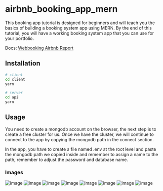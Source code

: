 # airbnb_booking_app_mern

This booking app tutorial is designed for beginners and will teach you the basics of building a booking system app using MERN. By the end of this tutorial, you will have a working booking system app that you can use for your portfolio.

Docs: [Webbooking Airbnb Report](https://docs.google.com/document/d/1vm-btcrjDbaR1XO5KN1rOsi7LcAnG6DfPtrkKI0mOxA/edit)

## Installation
```bash
# client
cd client
yarn

# server
cd api
yarn
```

## Usage
You need to create a mongodb account on the browser, the next step is to create a free cluster for us. Once we have the cluster, we will continue to connect to the app by copying the mongodb path in the connect section.

In the app, you have to create a file named .env at the root level and paste the mongodb path we copied inside and remember to assign a name to the path, remember to adjust the password and database name.

### Images
![image](https://user-images.githubusercontent.com/52524133/220839667-3adca244-1b80-4fb7-b84d-87653c2c13ef.png)
![image](https://user-images.githubusercontent.com/52524133/220839868-52d3c03b-4c46-4d5e-a72a-5ee94e79372a.png)
![image](https://user-images.githubusercontent.com/52524133/220840140-15cf89b4-1f03-4c70-992d-b26356f223c3.png)
![image](https://user-images.githubusercontent.com/52524133/220840251-fb05d78b-4da4-40b6-a157-f9afdbc67231.png)
![image](https://user-images.githubusercontent.com/52524133/220840321-6dadb159-c522-4030-99ff-c2284de2b3d5.png)
![image](https://user-images.githubusercontent.com/52524133/220840357-86d3c5e4-454f-4818-af5a-c71ad03ad068.png)
![image](https://user-images.githubusercontent.com/52524133/220840412-9d6669c0-c84a-4b15-855c-347269f1933b.png)
![image](https://user-images.githubusercontent.com/52524133/220840466-47bdeb3f-fdc9-472e-9e13-73fd7cd09581.png)
